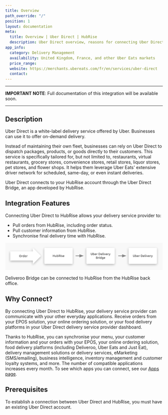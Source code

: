 ```yaml
---
title: Overview
path_override: "/"
position: 1
layout: documentation
meta:
  title: Overview | Uber Direct | HubRise
  description: Uber Direct overview, reasons for connecting Uber Direct to HubRise and summary of integrated features. Synchronise data between your EPOS, Uber Direct and your other apps.
app_info:
  category: Delivery Management
  availability: United Kingdom, France, and other Uber Eats markets
  price_range: 
  website: https://merchants.ubereats.com/fr/en/services/uber-direct
  contact: 
---
```


---

**IMPORTANT NOTE**: Full documentation of this integration will be available soon.

---


## Description

Uber Direct is a white-label delivery service offered by Uber. Businesses can use it to offer on-demand delivery.

Instead of maintaining their own fleet, businesses can rely on Uber Direct to dispatch packages, products, or goods directly to their customers. This service is specifically tailored for, but not limited to, restaurants, virtual restaurants, grocery stores, convenience stores, retail stores, liquor stores, pet stores, and flower shops. It helps them leverage Uber Eats' extensive driver network for scheduled, same-day, or even instant deliveries.

Uber Direct connects to your HubRise account through the Uber Direct Bridge, an app developed by HubRise.

## Integration Features

Connecting Uber Direct to HubRise allows your delivery service provider to:

- Pull orders from HubRise, including order status.
- Pull customer information from HubRise.
- Synchronise final delivery time with HubRise.


![Diagram of the connection flow between Ubner Direct, Uber Direct Bridge, and HubRise](./images/000-2x-connection-diagram.png)

Deliveroo Bridge can be connected to HubRise from the HubRise back office.

## Why Connect?

By connecting Uber Direct to HubRise, your delivery service provider can communicate with your other everyday applications. Receive orders from your EPOS solution, your online ordering solution, or your food delivery platforms in your Uber Direct delivery service provider dashboard.

Thanks to HubRise, you can synchronise your menu, your customer information and your orders with your EPOS, your online ordering solution, food delivery platforms (including Deliveroo, Uber Eats and Just Eat), delivery management solutions or delivery services, eMarketing (SMS/emailing), business intelligence, inventory management and customer loyalty systems, and more. The number of compatible applications increases every month. To see which apps you can connect, see our [Apps page](/apps).

## Prerequisites

To establish a connection between Uber Direct and HubRise, you must have an existing Uber Direct account.

